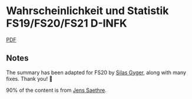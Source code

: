 # Wahrscheinlichkeit und Statistik FS19/FS20/FS21 D-INFK  

[PDF](https://github.com/sant0s12/ws-summary/blob/master/lean.pdf)

## Notes

The summary has been adapted for FS20 by [Silas Gyger](https://github.com/nearoo), along with many fixes. Thank you! 🙏

90% of the content is from [Jens Saethre](https://n.ethz.ch/~saethrej/download/Summaries/4.%20Semester/).

